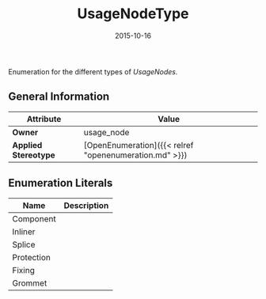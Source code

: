 ﻿---
title: UsageNodeType
toc: false
type: specs
date: "2015-10-16"
draft: false
specification: VEC
version: 1.1.2
documentType: "Recommendation"
elementType: Class
classes:
  - UsageNodeType
menu_name: vec-1.1.2
---
<p> Enumeration for the different types of <i>UsageNodes.</i>      </p>

## General Information

| Attribute               | Value |
|-------------------------|-------|
| **Owner**               | usage_node |
| **Applied Stereotype**  | [OpenEnumeration]({{< relref "openenumeration.md" >}})<br/>  |

## Enumeration Literals
| Name          | **Description** |
|---------------|-----------------|
| Component |  |
| Inliner |  |
| Splice |  |
| Protection |  |
| Fixing |  |
| Grommet |  |
